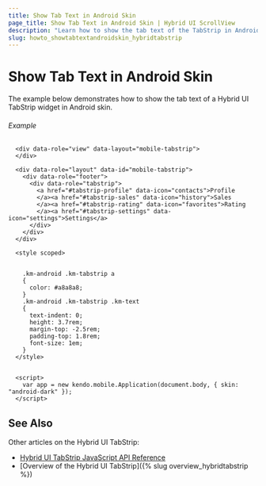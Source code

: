 ```yaml
---
title: Show Tab Text in Android Skin
page_title: Show Tab Text in Android Skin | Hybrid UI ScrollView
description: "Learn how to show the tab text of the TabStrip in Android skin."
slug: howto_showtabtextandroidskin_hybridtabstrip
---
```


# Show Tab Text in Android Skin

The example below demonstrates how to show the tab text of a Hybrid UI TabStrip widget in Android skin.

###### Example

```dojo
  <div data-role="view" data-layout="mobile-tabstrip">
  </div>

  <div data-role="layout" data-id="mobile-tabstrip">
    <div data-role="footer">
      <div data-role="tabstrip">
        <a href="#tabstrip-profile" data-icon="contacts">Profile
        </a><a href="#tabstrip-sales" data-icon="history">Sales
        </a><a href="#tabstrip-rating" data-icon="favorites">Rating
        </a><a href="#tabstrip-settings" data-icon="settings">Settings</a>
      </div>
    </div>
  </div>

  <style scoped>


    .km-android .km-tabstrip a
    {
      color: #a8a8a8;
    }
    .km-android .km-tabstrip .km-text
    {
      text-indent: 0;
      height: 3.7rem;
      margin-top: -2.5rem;
      padding-top: 1.8rem;
      font-size: 1em;
    }
  </style>


  <script>
    var app = new kendo.mobile.Application(document.body, { skin: "android-dark" });
  </script>
```

## See Also

Other articles on the Hybrid UI TabStrip:

* [Hybrid UI TabStrip JavaScript API Reference](/api/javascript/mobile/ui/tabstrip)
* [Overview of the Hybrid UI TabStrip]({% slug overview_hybridtabstrip %})
